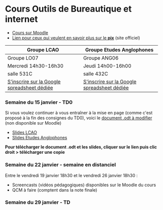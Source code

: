 # Cours Outils de Bureautique et internet  

- [Cours sur Moodle](https://moodlesupd.script.univ-paris-diderot.fr/course/view.php?id=10115)  
- [Lien pour ceux qui veulent en savoir plus sur le **pix**](https://pix.beta.gouv.fr/) (site officiel)  

Groupe LCAO | Groupe Etudes Anglophones  
------------ | -------------
Groupe LO07 | Groupe ANG06  
Mercredi 14h30-16h30 | Jeudi 14h00-16h00  
salle 531C | salle 432C  
[S'inscrire sur la Google spreadsheet dédiée](https://goo.gl/BiyVmh) | [S'inscrire sur la Google spreadsheet dédiée](https://goo.gl/h1SvhX)  


### Semaine du 15 janvier - TD0  
Si vous voulez continuer à vous entraîner à la mise en page (comme c'est proposé à la fin des consignes du TD0), voici le [document .odt à modifier](https://onedrive.live.com/embed?cid=1D5398B9BDC3F148&resid=1D5398B9BDC3F148%2155457&authkey=ACR9HKa-IAZfRYA&em=2) (non disponible sur Moodle)  

- [Slides LCAO](https://onedrive.live.com/embed?cid=1D5398B9BDC3F148&resid=1D5398B9BDC3F148%2155765&authkey=AHJPiZVjAaA80Es&em=2)  
- [Slides Etudes Anglophones](https://onedrive.live.com/embed?cid=1D5398B9BDC3F148&resid=1D5398B9BDC3F148%2155766&authkey=APPMDhbM8nokyNw&em=2)  

**Pour télécharger le document .odt et les slides, cliquer sur le lien puis clic droit > télécharger une copie**  

### Semaine du 22 janvier - semaine en distanciel  
Entre le vendredi 19 janvier 18h30 et le vendredi 26 janvier 18h30 :   
- Screencasts (vidéos pédagogiques) disponibles sur le Moodle du cours  
- QCM à faire (comptent dans la note finale)  

### Semaine du 29 janvier - TD
